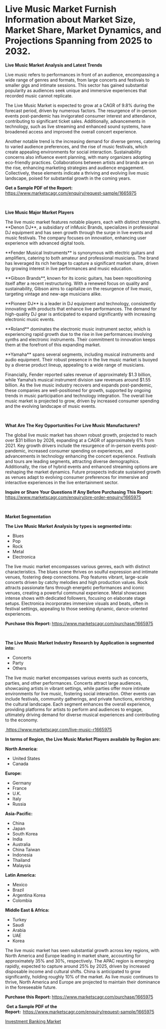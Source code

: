<p><h1>Live Music Market Furnish Information about Market Size, Market Share, Market Dynamics, and Projections Spanning from 2025 to 2032.</h1></p><p><strong>Live Music Market Analysis and Latest Trends</strong></p>
<p><p>Live music refers to performances in front of an audience, encompassing a wide range of genres and formats, from large concerts and festivals to smaller gigs and intimate sessions. This sector has gained substantial popularity as audiences seek unique and immersive experiences that recorded music cannot replicate. </p><p>The Live Music Market is expected to grow at a CAGR of 9.8% during the forecast period, driven by numerous factors. The resurgence of in-person events post-pandemic has invigorated consumer interest and attendance, contributing to significant ticket sales. Additionally, advancements in technology, such as live streaming and enhanced sound systems, have broadened access and improved the overall concert experience. </p><p>Another notable trend is the increasing demand for diverse genres, catering to varied audience preferences, and the rise of music festivals, which create appealing environments for social interaction. Sustainability concerns also influence event planning, with many organizers adopting eco-friendly practices. Collaborations between artists and brands are on the rise, enhancing marketing strategies and audience engagement. Collectively, these elements indicate a thriving and evolving live music landscape, poised for substantial growth in the coming years.</p></p>
<p><strong>Get a Sample PDF of the Report:&nbsp;</strong> <a href="https://www.marketscagr.com/enquiry/request-sample/1665975?utm_campaign=2940&utm_medium=2&utm_source=Github&utm_content=ia&utm_term=09032025&utm_id=live-music">https://www.marketscagr.com/enquiry/request-sample/1665975</a></p>
<p>&nbsp;</p>
<p><strong>Live Music Major Market Players</strong></p>
<p><p>The live music market features notable players, each with distinct strengths. **Denon DJ**, a subsidiary of inMusic Brands, specializes in professional DJ equipment and has seen growth through the surge in live events and music festivals. The company focuses on innovation, enhancing user experience with advanced digital tools.</p><p>**Fender Musical Instruments** is synonymous with electric guitars and amplifiers, catering to both amateur and professional musicians. The brand has leveraged its rich heritage to capture a significant market share, driven by growing interest in live performances and music education.</p><p>**Gibson Brands**, known for its iconic guitars, has been repositioning itself after a recent restructuring. With a renewed focus on quality and sustainability, Gibson aims to capitalize on the resurgence of live music, targeting vintage and new-age musicians alike.</p><p>**Pioneer DJ** is a leader in DJ equipment and technology, consistently innovating with products that enhance live performances. The demand for high-quality DJ gear is anticipated to expand significantly with increasing electronic music events.</p><p>**Roland** dominates the electronic music instrument sector, which is experiencing rapid growth due to the rise in live performances involving synths and electronic instruments. Their commitment to innovation keeps them at the forefront of this expanding market.</p><p>**Yamaha** spans several segments, including musical instruments and audio equipment. Their robust presence in the live music market is buoyed by a diverse product lineup, appealing to a wide range of musicians.</p><p>Financially, Fender reported sales revenue of approximately $1.3 billion, while Yamaha’s musical instrument division saw revenues around $1.55 billion. As the live music industry recovers and expands post-pandemic, these companies are well-positioned for growth, supported by ongoing trends in music participation and technology integration. The overall live music market is projected to grow, driven by increased consumer spending and the evolving landscape of music events.</p></p>
<p>&nbsp;</p>
<p><strong>What Are The Key Opportunities For Live Music Manufacturers?</strong></p>
<p><p>The global live music market has shown robust growth, projected to reach over $31 billion by 2026, expanding at a CAGR of approximately 6% from 2021. Key growth drivers include the resurgence of in-person events post-pandemic, increased consumer spending on experiences, and advancements in technology enhancing the concert experience. Festivals and tours are leading segments, attracting diverse demographics. Additionally, the rise of hybrid events and enhanced streaming options are reshaping the market dynamics. Future prospects indicate sustained growth as venues adapt to evolving consumer preferences for immersive and interactive experiences in the live entertainment sector.</p></p>
<p><strong>Inquire or Share Your Questions If Any Before Purchasing This Report:</strong> <a href="https://www.marketscagr.com/enquiry/pre-order-enquiry/1665975?utm_campaign=2940&utm_medium=2&utm_source=Github&utm_content=ia&utm_term=09032025&utm_id=live-music">https://www.marketscagr.com/enquiry/pre-order-enquiry/1665975</a></p>
<p>&nbsp;</p>
<p><strong>Market Segmentation</strong></p>
<p><strong>The Live Music Market Analysis by types is segmented into:</strong></p>
<p><ul><li>Blues</li><li>Pop</li><li>Rock</li><li>Metal</li><li>Electronica</li></ul></p>
<p><p>The live music market encompasses various genres, each with distinct characteristics. The blues scene thrives on soulful expression and intimate venues, fostering deep connections. Pop features vibrant, large-scale concerts driven by catchy melodies and high production values. Rock attracts passionate fans through energetic performances and iconic venues, creating a powerful communal experience. Metal showcases intense shows with dedicated followers, focusing on elaborate stage setups. Electronica incorporates immersive visuals and beats, often in festival settings, appealing to those seeking dynamic, dance-oriented experiences.</p></p>
<p><strong>Purchase this Report:&nbsp;</strong><a href="https://www.marketscagr.com/purchase/1665975?utm_campaign=2940&utm_medium=2&utm_source=Github&utm_content=ia&utm_term=09032025&utm_id=live-music">https://www.marketscagr.com/purchase/1665975</a></p>
<p>&nbsp;</p>
<p><strong>The Live Music Market Industry Research by Application is segmented into:</strong></p>
<p><ul><li>Concerts</li><li>Party</li><li>Others</li></ul></p>
<p><p>The live music market encompasses various events such as concerts, parties, and other performances. Concerts attract large audiences, showcasing artists in vibrant settings, while parties offer more intimate environments for live music, fostering social interaction. Other events can include festivals, community gatherings, and private functions, enriching the cultural landscape. Each segment enhances the overall experience, providing platforms for artists to perform and audiences to engage, ultimately driving demand for diverse musical experiences and contributing to the economy.</p></p>
<p><a href="https://www.marketscagr.com/live-music-r1665975?utm_campaign=2940&utm_medium=2&utm_source=Github&utm_content=ia&utm_term=09032025&utm_id=live-music">&nbsp;https://www.marketscagr.com/live-music-r1665975</a></p>
<p><strong>In terms of Region, the Live Music Market Players available by Region are:</strong></p>
<p>
    <p> <strong> North America: </strong>
        <ul>
            <li>United States</li>
            <li>Canada</li>
        </ul>
        </p> 
    <p> <strong> Europe: </strong>
        <ul>
            <li>Germany</li>
            <li>France</li>
            <li>U.K.</li>
            <li>Italy</li>
            <li>Russia</li>
        </ul>
        </p> 
    <p> <strong> Asia-Pacific: </strong>
        <ul>
            <li>China</li>
            <li>Japan</li>
            <li>South Korea</li>
            <li>India</li>
            <li>Australia</li>
            <li>China Taiwan</li>
            <li>Indonesia</li>
            <li>Thailand</li>
            <li>Malaysia</li>
        </ul>
        </p> 
    <p> <strong> Latin America: </strong>
        <ul>
            <li>Mexico</li>
            <li>Brazil</li>
            <li>Argentina Korea</li>
            <li>Colombia</li>
        </ul>
        </p> 
    <p> <strong> Middle East & Africa: </strong>
        <ul>
            <li>Turkey</li>
            <li>Saudi</li>
            <li>Arabia</li>
            <li>UAE</li>
            <li>Korea</li>
        </ul>
    </p>
    </p>
<p><p>The live music market has seen substantial growth across key regions, with North America and Europe leading in market share, accounting for approximately 35% and 30%, respectively. The APAC region is emerging rapidly, expected to capture around 25% by 2025, driven by increased disposable income and cultural shifts. China is anticipated to grow significantly, holding roughly 10% of the market. As live music continues to thrive, North America and Europe are projected to maintain their dominance in the foreseeable future.</p></p>
<p><strong>Purchase this Report: </strong><a href="https://www.marketscagr.com/purchase/1665975?utm_campaign=2940&utm_medium=2&utm_source=Github&utm_content=ia&utm_term=09032025&utm_id=live-music">https://www.marketscagr.com/purchase/1665975</a></p>
<p>&nbsp;<strong>Get a Sample PDF of the Report:&nbsp;&nbsp;</strong><a href="https://www.marketscagr.com/enquiry/request-sample/1665975?utm_campaign=2940&utm_medium=2&utm_source=Github&utm_content=ia&utm_term=09032025&utm_id=live-music">https://www.marketscagr.com/enquiry/request-sample/1665975</a></p>
<p><strong></strong></p>
<p><p><a href="https://github.com/lateshab69/Market-Research-Report-List-1/blob/main/investment-banking-market.md?utm_campaign=2940&utm_medium=2&utm_source=Github&utm_content=ia&utm_term=09032025&utm_id=live-music">Investment Banking Market</a></p></p>